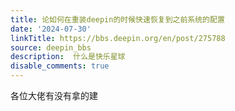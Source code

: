 ```yaml
---
title: 论如何在重装deepin的时候快速恢复到之前系统的配置
date: '2024-07-30'
linkTitle: https://bbs.deepin.org/en/post/275788
source: deepin_bbs
description:  什么是快乐星球 
disable_comments: true
---
```

各位大佬有没有拿的建
